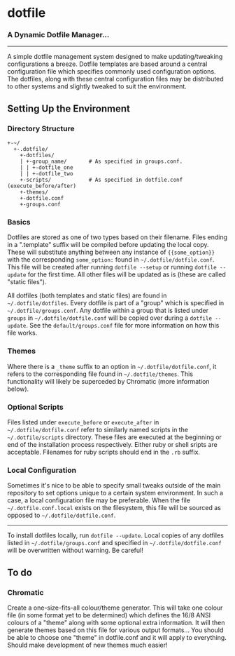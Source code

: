 dotfile
=========

### A Dynamic Dotfile Manager...

---

A simple dotfile management system designed to make updating/tweaking configurations a breeze. Dotfile templates are based around a central configuration file which specifies commonly used configuration options. The dotfiles, along with these central configuration files may be distributed to other systems and slightly tweaked to suit the environment.


Setting Up the Environment
----------------------------

### Directory Structure

    +-~/
      +-.dotfile/
        +-dotfiles/
        | +-group_name/       # As specified in groups.conf.
        | | +-dotfile_one
        | | +-dotfile_two
        +-scripts/            # As specified in dotfile.conf (execute_before/after)
        +-themes/
        +-dotfile.conf
        +-groups.conf


### Basics
Dotfiles are stored as one of two types based on their filename. Files ending in a ".template" suffix will be compiled before updating the local copy. These will substitute anything between any instance of `{{some_option}}` with the corresponding `some_option:` found in `~/.dotfile/dotfile.conf`. This file will be created after running `dotfile --setup` or running `dotfile --update` for the first time. All other files will be updated as is (these are called "static files"). 

All dotfiles (both templates and static files) are found in `~/.dotfile/dotfiles`. Every dotfile is part of a "group" which is specified in `~/.dotfile/groups.conf`. Any dotfile within a group that is listed under `groups` in `~/.dotfile/dotfile.conf` will be copied over during a `dotfile --update`. See the `default/groups.conf` file for more information on how this file works.

### Themes
Where there is a `_theme` suffix to an option in `~/.dotfile/dotfile.conf`, it refers to the corresponding file found in `~/.dotfile/themes`. This functionality will likely be superceded by Chromatic (more information below).

### Optional Scripts
Files listed under `execute_before` or `execute_after` in `~/.dotfile/dotfile.conf` refer to similarly named scripts in the `~/.dotfile/scripts` directory. These files are executed at the beginning or end of the installation process respectively. Either ruby or shell sripts are acceptable. Filenames for ruby scripts should end in the `.rb` suffix.

### Local Configuration
Sometimes it's nice to be able to specify small tweaks outside of the main repository to set options unique to a certain system environment. In such a case, a local configuration file may be preferable. When the file `~/.dotfile.conf.local` exists on the filesystem, this file will be sourced as opposed to `~/.dotfile/dotfile.conf`.

------

To install dotfiles locally, run `dotfile --update`. Local copies of any dotfiles listed in `~/.dotfile/groups.conf` and specified in `~/.dotfile/dotfile.conf` will be overwritten without warning. Be careful!


To do
-------

### Chromatic
Create a one-size-fits-all colour/theme generator. This will take one colour file (in some format yet to be determined) which defines the 16/8 ANSI colours of a "theme" along with some optional extra information. It will then generate themes based on this file for various output formats... You should be able to choose one "theme" in dotfile.conf and it will apply to everything. Should make development of new themes much easier!
